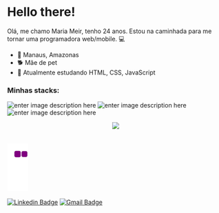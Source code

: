    # Hello there!           
 
Olá, me chamo Maria Meir, tenho 24 anos. Estou na caminhada para me tornar uma programadora web/mobile. :computer:

 - :round_pushpin: Manaus, Amazonas
 - :dog2: Mãe de pet
 - :seedling: Atualmente estudando HTML, CSS, JavaScript


### Minhas stacks:

![enter image description here](https://img.shields.io/badge/JavaScript-323330?style=for-the-badge&logo=javascript&logoColor=F7DF1E)
![enter image description here](https://img.shields.io/badge/CSS3-1572B6?style=for-the-badge&logo=css3&logoColor=white)
![enter image description here](https://img.shields.io/badge/HTML5-E34F26?style=for-the-badge&logo=html5&logoColor=white)
<br>
<div align="center">
  <a href="https://github.com/mariameir">
  <img height="180em" src="https://github-readme-stats.vercel.app/api/top-langs/?username=mariameir&layout=compact&langs_count=7&theme=dracula"/>
</div>
<br>
   
![snake gif](https://github.com/mariameir/mariameir/blob/output/github-contribution-grid-snake.gif)

[![Linkedin Badge](https://img.shields.io/badge/-mariameir-blue?style=flat-square&logo=Linkedin&logoColor=white&link=https://www.linkedin.com/in/mariameir/)](https://www.linkedin.com/in/anirudhemmadi/)
[![Gmail Badge](https://img.shields.io/badge/-pigyarx@gmail.com-c14438?style=flat-square&logo=Gmail&logoColor=white&link=mailto:pigyarx@gmail.com)](mailto:pigyarx@gmail.com)
